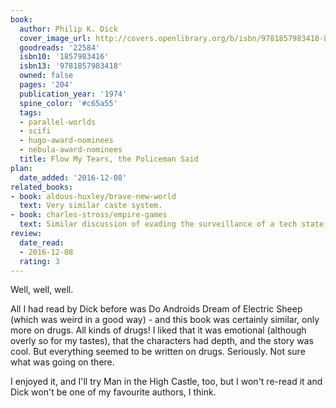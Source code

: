 ```yaml
---
book:
  author: Philip K. Dick
  cover_image_url: http://covers.openlibrary.org/b/isbn/9781857983418-L.jpg
  goodreads: '22584'
  isbn10: '1857983416'
  isbn13: '9781857983418'
  owned: false
  pages: '204'
  publication_year: '1974'
  spine_color: '#c65a55'
  tags:
  - parallel-worlds
  - scifi
  - hugo-award-nominees
  - nebula-award-nominees
  title: Flow My Tears, the Policeman Said
plan:
  date_added: '2016-12-08'
related_books:
- book: aldous-huxley/brave-new-world
  text: Very similar caste system.
- book: charles-stross/empire-games
  text: Similar discussion of evading the surveillance of a tech state.
review:
  date_read:
  - 2016-12-08
  rating: 3
---
```


Well, well, well.

All I had read by Dick before was Do Androids Dream of Electric Sheep (which was weird in a good way) - and this book
was certainly similar, only more on drugs. All kinds of drugs! I liked that it was emotional (although overly so for my
tastes), that the characters had depth, and the story was cool. But everything seemed to be written on drugs. Seriously.
Not sure what was going on there.

I enjoyed it, and I'll try Man in the High Castle, too, but I won't re-read it and Dick won't be one of my favourite
authors, I think.
